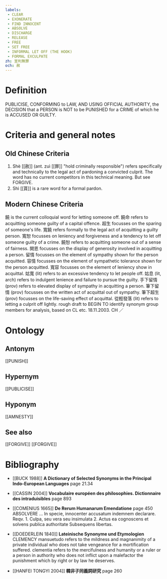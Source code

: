 ```yaml
---
labels: 
 - CLEAR
 - EXONERATE
 - FIND INNOCENT
 - ABSOLVE
 - DISCHARGE
 - RELEASE
 - FREE
 - SET FREE
 - INFORMAL LET OFF (THE HOOK)
 - FORMAL EXCULPATE
zh: 宣判無罪
och: 赦
---
```


# Definition
PUBLICISE, CONFORMING to LAW, AND USING OFFICIAL AUTHORITY, the DECISION that a PERSON is NOT to be PUNISHED for a CRIME of which he is ACCUSED OR GUILTY.
# Criteria and general notes
## Old Chinese Criteria
1. Shè [[赦]] (ant. zuì [[罪]] "hold criminally responsible") refers specifically and technically to the legal act of pardoning a convicted culprit. The word has no current competitors in this technical meaning. But see FORGIVE.
2. Shì [[貰]] is a rare word for a formal pardon.
## Modern Chinese Criteria
饒 is the current colloquial word for letting someone off.
饒命 refers to acquitting someone guilty of a capital offence.
超生 focusses on the sparing of someone's life.
寬饒 refers formally to the legal act of acquitting a guilty person.
寬恕 focusses on leniency and forgiveness and a tendency to let off someone guilty of a crime.
饒恕 refers to acquitting someone out of a sense of fairness.
開恩 focusses on the display of generosity involved in acquitting a person.
留情 focusses on the element of sympathy shown for the person acquitted.
容情 focusses on the element of sympathetic tolerance shown for the person acquitted.
寬容 focusses on the element of leniency show in acquittal.
姑寬 (lit) refers to an excessive tendency to let people off.
姑息 (lit, arch) refers to indulgent lenience and failure to pursue the guilty.
手下留情 (prov) refers to elevated display of sympathy in acquitting a person.
筆下留情 (prov) focusses on the written act of acquittal out of sympathy.
筆下超生 (prov) focusses on the life-saving effect of acquittal.
從輕發落 (lit) refers to letting a culprit off lightly.
rough draft to BEGIN TO identify synonym group members for analysis, based on CL etc. 18.11.2003. CH ／
# Ontology

## Antonym
[[PUNISH]]
## Hypernym
[[PUBLICISE]]
## Hyponym
[[AMNESTY]]
## See also
[[FORGIVE]]
[[FORGIVE]]
# Bibliography
- [[BUCK 1988]]
**A Dictionary of Selected Synonyms in the Principal Indo-European Languages** page 21.34

- [[CASSIN 2004]]
**Vocabulaire européen des philosophies. Dictionnaire des intraduisibles** page 893

- [[COMENIUS 1665]]
**De Rerum Humanarum Emendatione** page 450
ABSOLVERE
...
In specie, innocenter accusatum indemnem declarare. Reqv. 1. Culpa, seu vera seu insimulata   2. Actus ea cognoscens et solvens publica authoritate   Subsequens libertas.
- [[DOEDERLEIN 1840]]
**Lateinische Synonyme und Etymologien** 
CLEMENCY
mansuetudo refers to the mildness and magnanimity of a private individual who does not take vengeance for a mortification suffered.
clementia refers to the mercifulness and humanity or a ruler or a person in authority who does not inflict upon a malefactor the punishment which by right or by law he deserves.
- [[HANFEI TONGYI 2004]]
**韓非子同義詞研究** page 260
